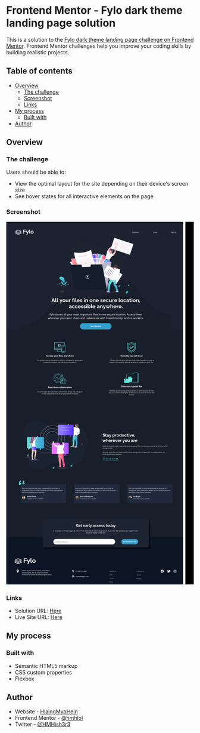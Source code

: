 # Frontend Mentor - Fylo dark theme landing page solution

This is a solution to the [Fylo dark theme landing page challenge on Frontend Mentor](https://www.frontendmentor.io/challenges/fylo-dark-theme-landing-page-5ca5f2d21e82137ec91a50fd). Frontend Mentor challenges help you improve your coding skills by building realistic projects. 

## Table of contents

- [Overview](#overview)
  - [The challenge](#the-challenge)
  - [Screenshot](#screenshot)
  - [Links](#links)
- [My process](#my-process)
  - [Built with](#built-with)
- [Author](#author)

## Overview

### The challenge

Users should be able to:

- View the optimal layout for the site depending on their device's screen size
- See hover states for all interactive elements on the page

### Screenshot

![](./screenshot.png)

### Links

- Solution URL: [Here](https://hlaingmyohein.github.io/font-end-mentor/fylo-dark-theme-landing-page/)
- Live Site URL: [Here](https://hlaingmyohein.github.io/font-end-mentor/fylo-dark-theme-landing-page/)

## My process

### Built with

- Semantic HTML5 markup
- CSS custom properties
- Flexbox

## Author

- Website - [HlaingMyoHein](https://hlaingmyohein.github.io/)
- Frontend Mentor - [@hmhlol](https://www.frontendmentor.io/profile/hmhlol)
- Twitter - [@HMHish3r3](https://twitter.com/HMHish3r3)


